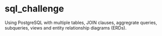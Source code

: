 # sql_challenge
Using PostgreSQL with multiple tables, JOIN clauses, aggregrate queries, subqueries, views and entity relationship diagrams (ERDs).
